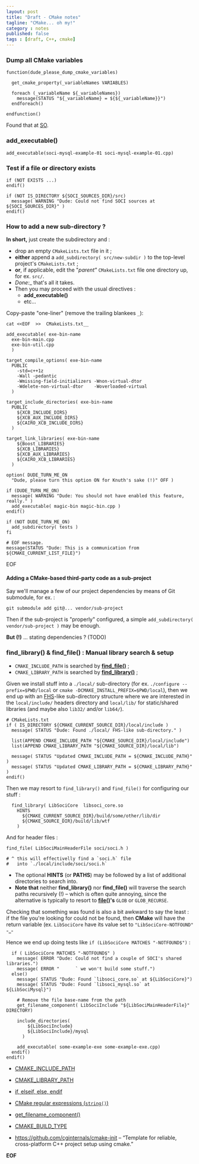 ```yaml
---
layout: post
title: "Draft - CMake notes"
tagline: "CMake... oh my!"
category : notes
published: false
tags : [draft, C++, cmake]
---
```


### Dump all CMake variables

    function(dude_please_dump_cmake_variables)

      get_cmake_property(_variableNames VARIABLES)

      foreach (_variableName ${_variableNames})
        message(STATUS "${_variableName} = ${${_variableName}}")
      endforeach()

    endfunction()

Found that at [SO](http://stackoverflow.com/questions/9298278/cmake-print-out-all-accessible-variables-in-a-script).

### add_executable()

    add_executable(soci-mysql-example-01 soci-mysql-example-01.cpp)


### Test if a file or directory exists

    if (NOT EXISTS ...)
    endif()

    if (NOT IS_DIRECTORY ${SOCI_SOURCES_DIR}/src)
      message( WARNING "Dude: Could not find SOCI sources at ${SOCI_SOURCES_DIR}" )
    endif()


### How to add a new sub-directory ?

__In short,__ just create the subdirectory and :

* drop an empty `CMakeLists.txt` file in it ;
* __either__ append a `add_subdirectory( src/new-subdir )` to the top-level project's `CMakeLists.txt` ;
* __or__, if applicable, edit the "_parent"_ `CMakeLists.txt` file one directory up,
for ex. `src/`.
* _Done:__ that's all it takes.
* Then you may proceed with the usual directives :
    - __add_executable()__
    - etc...

Copy-paste "one-liner" (remove the trailing blankees `_`):

    cat <<EOF  >>  CMakeLists.txt__

    add_executable( exe-bin-name
      exe-bin-main.cpp
      exe-bin-util.cpp
      )

    target_compile_options( exe-bin-name
      PUBLIC
        -std=c++1z
        -Wall -pedantic
        -Wmissing-field-initializers -Wnon-virtual-dtor
        -Wdelete-non-virtual-dtor    -Woverloaded-virtual
      )

    target_include_directories( exe-bin-name
      PUBLIC
        ${XCB_INCLUDE_DIRS}
        ${XCB_AUX_INCLUDE_DIRS}
        ${CAIRO_XCB_INCLUDE_DIRS}
      )

    target_link_libraries( exe-bin-name
        ${Boost_LIBRARIES}
        ${XCB_LIBRARIES}
        ${XCB_AUX_LIBRARIES}
        ${CAIRO_XCB_LIBRARIES}
      )

    option( DUDE_TURN_ME_ON
      "Dude, please turn this option ON for Knuth's sake (!)" OFF )

    if (DUDE_TURN_ME_ON)
      message( WARNING "Dude: You should not have enabled this feature, really." )
      add_executable( magic-bin magic-bin.cpp )
    endif()

    if (NOT DUDE_TURN_ME_ON)
      add_subdirectory( tests )
    fi

    # EOF message.
    message(STATUS "Dude: This is a communication from ${CMAKE_CURRENT_LIST_FILE}")
  EOF

#### Adding a CMake-based third-party code as a sub-project

Say we'll manage a few of our project dependencies by means of Git submodule, for ex. :

    git submodule add git@... vendor/sub-project

Then if the sub-project is "properly" configured, a simple
`add_subdirectory( vendor/sub-project )` may be enough.

__But (!)__ ... stating dependencies ? (TODO)


### find_library() & find_file() : Manual library search & setup

* `CMAKE_INCLUDE_PATH` is searched by __[find_file()]()__ ;
* `CMAKE_LIBRARY_PATH` is searched by __[find_library()]()__ ;

Given we install stuff into a `./local/` sub-directory (for ex. `./configure --prefix=$PWD/local` or `cmake -DCMAKE_INSTALL_PREFIX=$PWD/local`),
then we end up with an [FHS](https://en.wikipedia.org/wiki/Filesystem_Hierarchy_Standard)-like sub-directory structure where we are interested
in the `local/include/` headers directory and `local/lib/` for static/shared
libraries (and maybe also `lib32/` and/or `lib64/`).

    # CMakeLists.txt
    if ( IS_DIRECTORY ${CMAKE_CURRENT_SOURCE_DIR}/local/include )
      message( STATUS "Dude: Found ./local/ FHS-like sub-directory." )

      list(APPEND CMAKE_INCLUDE_PATH "${CMAKE_SOURCE_DIR}/local/include")
      list(APPEND CMAKE_LIBRARY_PATH "${CMAKE_SOURCE_DIR}/local/lib")

      message( STATUS "Updated CMAKE_INCLUDE_PATH = ${CMAKE_INCLUDE_PATH}" )
      message( STATUS "Updated CMAKE_LIBRARY_PATH = ${CMAKE_LIBRARY_PATH}" )
    endif()

Then we may resort to `find_library()` and `find_file()`
for configuring our stuff :

      find_library( LibSociCore  libsoci_core.so
        HINTS
          ${CMAKE_CURRENT_SOURCE_DIR}/build/some/other/lib/dir
          ${CMAKE_SOURCE_DIR}/build/lib/wtf
        )

And for header files :

    find_file( LibSociMainHeaderFile soci/soci.h )

    # ^ this will effectivelly find a `soci.h` file
    #   into `./local/include/soci/soci.h`

* The optional __HINTS__ (or __PATHS__) may be followed by a list of additional
directories to search into.
* __Note that__ neither __find_library()__ nor __find_file()__ will traverse the search paths recursively (!) &ndash; which is often quite annoying, since the alternative is typically to resort to __[file()](https://cmake.org/cmake/help/latest/command/file.html)'s__ `GLOB` or `GLOB_RECURSE`.

Checking that something was found is also a bit awkward to say the least : if the file you're looking for could not be found, then __CMake__ will have the return variable (ex. `LibSociCore` have its value set to `"LibSociCore-NOTFOUND"` -\_-

Hence we end up doing tests like `if (LibSociCore MATCHES "-NOTFOUND$")` :

      if ( LibSociCore MATCHES "-NOTFOUND$" )
        message( ERROR "Dude: Could not find a couple of SOCI's shared libraries.")
        message( ERROR "      ` we won't build some stuff.")
      else()
        message( STATUS "Dude: Found `libsoci_core.so` at ${LibSociCore}")
        message( STATUS "Dude: Found `libsoci_mysql.so` at ${LibSociMysql}")

        # Remove the file base-name from the path
        get_filename_component( LibSociInclude "${LibSociMainHeaderFile}" DIRECTORY)

        include_directories(
            ${LibSociInclude}
            ${LibSociInclude}/mysql
          )

        add_executable( some-example-exe some-example-exe.cpp)
      endif()
    endif()



* [CMAKE_INCLUDE_PATH](https://cmake.org/cmake/help/latest/variable/CMAKE_INCLUDE_PATH.html)
* [CMAKE_LIBRARY_PATH](https://cmake.org/cmake/help/latest/variable/CMAKE_LIBRARY_PATH.html#variable:CMAKE_LIBRARY_PATH)
* [if, elseif, else, endif](https://cmake.org/cmake/help/latest/command/if.html)
* [CMake regular expressions (`string()`)](https://cmake.org/cmake/help/latest/command/string.html#regex-specification)
* [get_filename_component()](https://cmake.org/cmake/help/latest/command/get_filename_component.html)

* [CMAKE_BUILD_TYPE](https://cmake.org/cmake/help/latest/variable/CMAKE_BUILD_TYPE.html)

* <https://github.com/cginternals/cmake-init>
  – “Template for reliable, cross-platform C++ project setup using cmake.”


__EOF__
